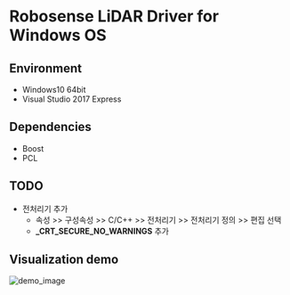 # Robosense LiDAR Driver for Windows OS

## Environment
* Windows10 64bit
* Visual Studio 2017 Express

## Dependencies
* Boost
* PCL

## TODO
* 전처리기 추가
  - 속성 >> 구성속성 >> C/C++ >> 전처리기 >> 전처리기 정의 >> 편집 선택
  - **_CRT_SECURE_NO_WARNINGS** 추가

## Visualization demo

![demo_image](https://github.com/Kyungpyo-Kim/robosense_demo_cw/blob/master/vis_demo.PNG)
